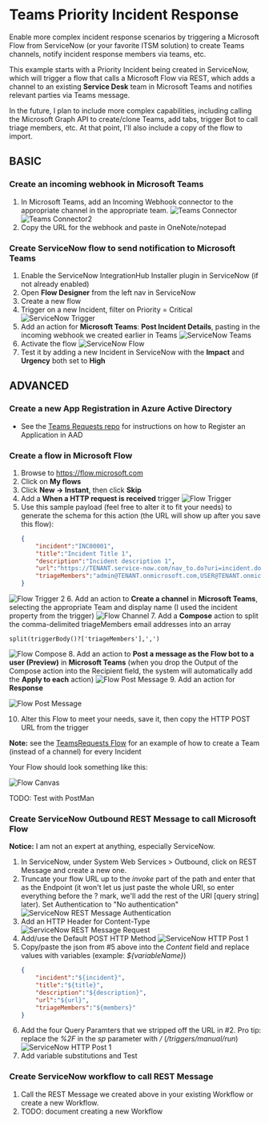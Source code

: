 # Teams Priority Incident Response
Enable more complex incident response scenarios by triggering a Microsoft Flow from ServiceNow (or your favorite ITSM solution) to create Teams channels, notify incident response members via teams, etc.

This example starts with a Priority Incident being created in ServiceNow, which will trigger a flow that calls a Microsoft Flow via REST, which adds a channel to an existing **Service Desk** team in Microsoft Teams and notifies relevant parties via Teams message.

In the future, I plan to include more complex capabilities, including calling the Microsoft Graph API to create/clone Teams, add tabs, trigger Bot to call triage members, etc. At that point, I'll also include a copy of the flow to import.

## BASIC

### Create an incoming webhook in Microsoft Teams
1. In Microsoft Teams, add an Incoming Webhook connector to the appropriate channel in the appropriate team.
![Teams Connector](Images/Teams-Connector.png)
![Teams Connector2](Images/Teams-Connector2.png)
2. Copy the URL for the webhook and paste in OneNote/notepad

### Create ServiceNow flow to send notification to Microsoft Teams
1. Enable the ServiceNow IntegrationHub Installer plugin in ServiceNow (if not already enabled)
2. Open **Flow Designer** from the left nav in ServiceNow
3. Create a new flow
4. Trigger on a new Incident, filter on Priority = Critical
![ServiceNow Trigger](Images/SN-Trigger.png)
5. Add an action for **Microsoft Teams**: **Post Incident Details**, pasting in the incoming webhook we created earlier in Teams
![ServiceNow Teams](Images/SN-Teams.png)
6. Activate the flow
![ServiceNow Flow](Images/SN-Flow.png)
7. Test it by adding a new Incident in ServiceNow with the **Impact** and **Urgency** both set to **High**

## ADVANCED
### Create a new App Registration in Azure Active Directory
- See the [Teams Requests repo](https://github.com/cdbuzzell/TeamsRequests#register-an-application-in-azure-active-directory) for instructions on how to Register an Application in AAD

### Create a flow in Microsoft Flow
1. Browse to https://flow.microsoft.com
2. Click on **My flows**
3. Click **New -> Instant**, then click **Skip**
4. Add a **When a HTTP request is received** trigger
![Flow Trigger](Images/Flow-Trigger.jpg)
5. Use this sample payload (feel free to alter it to fit your needs) to generate the schema for this action (the URL will show up after you save this flow):
    ```json
    {
        "incident":"INC00001",
        "title":"Incident Title 1",
        "description":"Incident description 1",
        "url":"https://TENANT.service-now.com/nav_to.do?uri=incident.do?sysparm_query=number=INC00001",
        "triageMembers":"admin@TENANT.onmicrosoft.com,USER@TENANT.onmicrosoft.com"
    }
    ```
![Flow Trigger 2](Images/Flow-Trigger2.jpg)
6. Add an action to **Create a channel** in **Microsoft Teams**, selecting the appropriate Team and display name (I used the incident property from the trigger)
![Flow Channel](Images/Flow-Channel.jpg)
7. Add a **Compose** action to split the comma-delimited triageMembers email addresses into an array

    split(triggerBody()?['triageMembers'],',')
![Flow Compose](Images/Flow-Compose.jpg)
8. Add an action to **Post a message as the Flow bot to a user (Preview)** in **Microsoft Teams** (when you drop the Output of the Compose action into the Recipient field, the system will automatically add the **Apply to each** action)
![Flow Post Message](Images/Flow-PostMessage.jpg)
9. Add an action for **Response**

![Flow Post Message](Images/Flow-Response.png)

10. Alter this Flow to meet your needs, save it, then copy the HTTP POST URL from the trigger

**Note:** see the [TeamsRequests Flow](https://github.com/cdbuzzell/TeamsRequests/blob/master/TeamsCreationGovernance.zip) for an example of how to create a Team (instead of a channel) for every Incident

Your Flow should look something like this:

![Flow Canvas](Images/Flow-Canvas.png)

TODO: Test with PostMan

### Create ServiceNow Outbound REST Message to call Microsoft Flow
**Notice:** I am not an expert at anything, especially ServiceNow.
1. In ServiceNow, under System Web Services > Outbound, click on REST Message and create a new one.
2. Truncate your flow URL up to the *invoke* part of the path and enter that as the Endpoint (it won't let us just paste the whole URI, so enter everything before the ? mark, we'll add the rest of the URI [query string] later). Set Authentication to "No authentication"
![ServiceNow REST Message Authentication](Images/SN-REST-Auth.png)
3. Add an HTTP Header for Content-Type
![ServiceNow REST Message Request](Images/SN-REST-Request.png)
4. Add/use the Default POST HTTP Method
![ServiceNow HTTP Post 1](Images/SN-REST-Post1.png)
5. Copy/paste the json from #5 above into the *Content* field and replace values with variables (example: *${variableName}*)
    ```json
    {
        "incident":"${incident}",
        "title":"${title}",
        "description":"${description}",
        "url":"${url}",
        "triageMembers":"${members}"
    }
    ```
6. Add the four Query Paramters that we stripped off the URL in #2. Pro tip: replace the *%2F* in the *sp* parameter with */* (*/triggers/manual/run*)
![ServiceNow HTTP Post 1](Images/SN-REST-Post2.png)
7. Add variable substitutions and Test

### Create ServiceNow workflow to call REST Message
1. Call the REST Message we created above in your existing Workflow or create a new Workflow.
2. TODO: document creating a new Workflow
